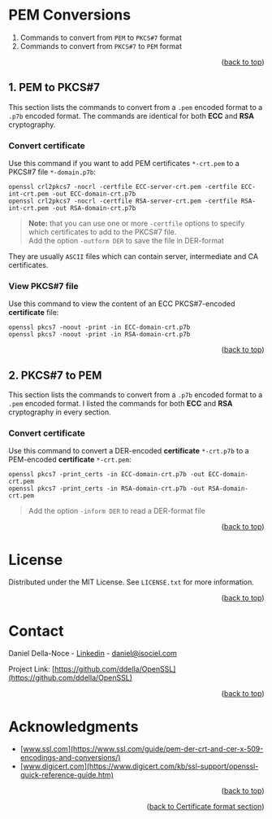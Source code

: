 <!-- Improved compatibility of back to top link: See: https://github.com/othneildrew/Best-README-Template/pull/73 -->
<a name="readme-top"></a>

# PEM Conversions
1. Commands to convert from `PEM` to `PKCS#7` format
2. Commands to convert from `PKCS#7` to `PEM` format
<p align="right">(<a href="#readme-top">back to top</a>)</p>

## 1. PEM to PKCS#7
This section lists the commands to convert from a `.pem` encoded format to a `.p7b` encoded format. The commands are identical for both **ECC** and **RSA** cryptography.

### Convert certificate
Use this command if you want to add PEM certificates `*-crt.pem` to a PKCS#7 file `*-domain.p7b`:
```shell
openssl crl2pkcs7 -nocrl -certfile ECC-server-crt.pem -certfile ECC-int-crt.pem -out ECC-domain-crt.p7b
openssl crl2pkcs7 -nocrl -certfile RSA-server-crt.pem -certfile RSA-int-crt.pem -out RSA-domain-crt.p7b
```
>**Note:** that you can use one or more `-certfile` options to specify which certificates to add to the PKCS#7 file.  
>Add the option `-outform DER` to save the file in DER-format

They are usually `ASCII` files which can contain server, intermediate and CA certificates.

### View PKCS#7 file
Use this command to view the content of an ECC PKCS#7-encoded **certificate** file:
```shell
openssl pkcs7 -noout -print -in ECC-domain-crt.p7b
openssl pkcs7 -noout -print -in RSA-domain-crt.p7b
```
<p align="right">(<a href="#readme-top">back to top</a>)</p>

## 2. PKCS#7 to PEM
This section lists the commands to convert from a `.p7b` encoded format to a `.pem` encoded format. I listed the commands for both **ECC** and **RSA** cryptography in every section.

### Convert certificate
Use this command to convert a DER-encoded **certificate** `*-crt.p7b` to a PEM-encoded **certificate** `*-crt.pem`:
```shell
openssl pkcs7 -print_certs -in ECC-domain-crt.p7b -out ECC-domain-crt.pem
openssl pkcs7 -print_certs -in RSA-domain-crt.p7b -out RSA-domain-crt.pem
```
>Add the option `-inform DER` to read a DER-format file
<p align="right">(<a href="#readme-top">back to top</a>)</p>

<!-- LICENSE -->
# License
Distributed under the MIT License. See `LICENSE.txt` for more information.
<p align="right">(<a href="#readme-top">back to top</a>)</p>

<!-- CONTACT -->
# Contact
Daniel Della-Noce - [Linkedin](https://www.linkedin.com/in/daniel-della-noce-2176b622/) - daniel@isociel.com

Project Link: [https://github.com/ddella/OpenSSL](https://github.com/ddella/OpenSSL)
<p align="right">(<a href="#readme-top">back to top</a>)</p>

<!-- ACKNOWLEDGMENTS -->
# Acknowledgments
* [www.ssl.com](https://www.ssl.com/guide/pem-der-crt-and-cer-x-509-encodings-and-conversions/)
* [www.digicert.com](https://www.digicert.com/kb/ssl-support/openssl-quick-reference-guide.htm)

<p align="right">(<a href="#readme-top">back to top</a>)</p>
<p align="right">(<a href="README.md">back to Certificate format section</a>)</p>
